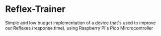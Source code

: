 # Reflex-Trainer
Simple and low budget implementation of a device that's used to improve our Reflexes (response time), using Raspberry Pi's Pico Mircrocontroller

